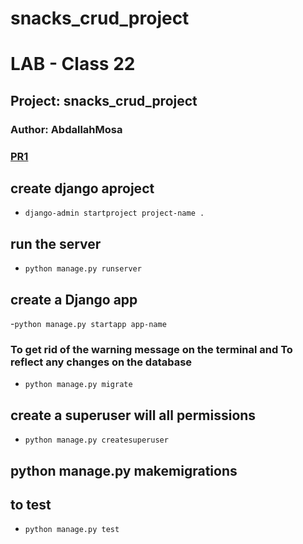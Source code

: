 # snacks_crud_project
# LAB - Class 22
## Project: snacks_crud_project
### Author: AbdallahMosa

### [PR1](https://github.com/AbdallahMosa/snacks_crud_project/pull/1)

##  create django aproject
- ```django-admin startproject project-name . ```
## run the server
- ```python manage.py runserver```
## create a Django app
-```python manage.py startapp app-name```
### To get rid of the warning message on the terminal and To reflect any changes on the database
- `python manage.py migrate`
## create a superuser will all permissions
- `python manage.py createsuperuser`


## python manage.py makemigrations      

## to test 
- `python manage.py test`
